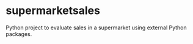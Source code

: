 # supermarketsales
Python project to evaluate sales in a supermarket using external Python packages.
